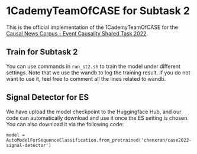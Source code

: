 # 1CademyTeamOfCASE for Subtask 2

This is the official implementation of the 1CademyTeamOfCASE for the [Causal News Corpus - Event Causality Shared Task 2022](https://codalab.lisn.upsaclay.fr/competitions/2299#results).


## Train for Subtask 2

You can use commands in ```run_st2.sh``` to train the model under different settings. Note that we use the wandb to log the training result. If you do not want to use it, feel free to comment all the lines related to wandb.


## Signal Detector for ES

We have upload the model checkpoint to the Huggingface Hub, and our code can automatically download and use it once the ES setting is chosen. You can also download it via the following code:
```
model = AutoModelForSequenceClassification.from_pretrained('chenxran/case2022-signal-detector')
```